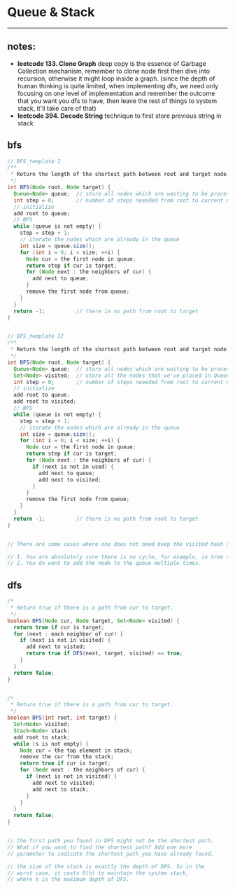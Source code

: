 # Queue & Stack
---
## notes:
- **leetcode 133. Clone Graph**
  deep copy is the essence of Garbage Collection mechanism, remember to clone node first then dive into recursion, otherwise it might loop inside a graph. (since the depth of human thinking is quite limited, when implementing dfs, we need only focusing on one level of implementation and remember the outcome that you want you dfs to have, then leave the rest of things to system stack, it'll take care of that)
- **leetcode 394. Decode String**
  technique to first store previous string in stack
## bfs
```java
// BFS_template I
/**
 * Return the length of the shortest path between root and target node.
 */
int BFS(Node root, Node target) {
  Queue<Node> queue;  // store all nodes which are waiting to be processed
  int step = 0;       // number of steps neeeded from root to current node
  // initialize
  add root to queue;
  // BFS
  while (queue is not empty) {
    step = step + 1;
    // iterate the nodes which are already in the queue
    int size = queue.size();
    for (int i = 0; i < size; ++i) {
      Node cur = the first node in queue;
      return step if cur is target;
      for (Node next : the neighbors of cur) {
        add next to queue;
      }
      remove the first node from queue;
    }
  }
  return -1;          // there is no path from root to target
}


// BFS_template II
/**
 * Return the length of the shortest path between root and target node.
 */
int BFS(Node root, Node target) {
  Queue<Node> queue;  // store all nodes which are waiting to be processed
  Set<Node> visited;  // store all the nodes that we've placed in Queue
  int step = 0;       // number of steps neeeded from root to current node
  // initialize
  add root to queue;
  add root to visited;
  // BFS
  while (queue is not empty) {
    step = step + 1;
    // iterate the nodes which are already in the queue
    int size = queue.size();
    for (int i = 0; i < size; ++i) {
      Node cur = the first node in queue;
      return step if cur is target;
      for (Node next : the neighbors of cur) {
        if (next is not in used) {
          add next to queue;
          add next to visited;
        }
      }
      remove the first node from queue;
    }
  }
  return -1;          // there is no path from root to target
}


// There are some cases where one does not need keep the visited hash set:

// 1. You are absolutely sure there is no cycle, for example, in tree traversal;
// 2. You do want to add the node to the queue multiple times.
```
## dfs
```java
/*
 * Return true if there is a path from cur to target.
 */
boolean DFS(Node cur, Node target, Set<Node> visited) {
  return true if cur is target;
  for (next : each neighbor of cur) {
    if (next is not in visited) {
      add next to visted;
      return true if DFS(next, target, visited) == true;
    }
  }
  return false;
}


/*
 * Return true if there is a path from cur to target.
 */
boolean DFS(int root, int target) {
  Set<Node> visited;
  Stack<Node> stack;
  add root to stack;
  while (s is not empty) {
    Node cur = the top element in stack;
    remove the cur from the stack;
    return true if cur is target;
    for (Node next : the neighbors of cur) {
      if (next is not in visited) {
        add next to visited;
        add next to stack;
      }
    }
  }
  return false;
}


// the first path you found in DFS might not be the shortest path.
// What if you want to find the shortest path? Add one more 
// parameter to indicate the shortest path you have already found.

// the size of the stack is exactly the depth of DFS. So in the 
// worst case, it costs O(h) to maintain the system stack, 
// where h is the maximum depth of DFS.
```
